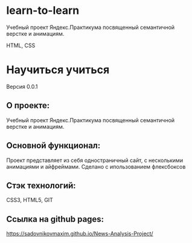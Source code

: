 # learn-to-learn
Учебный проект Яндекс.Практикума посвященный семантичной верстке и анимациям.

HTML, CSS

# Научиться учиться
Версия 0.0.1

## О проекте:
Учебный проект Яндекс.Практикума посвященный семантичной верстке и анимациям.

## Основной функционал: 
Проект представляет из себя одностраничный сайт,
с несколькими анимациями и айфреймами.
Сделано с ипользованием флексбоксов
## Стэк технологий:
CSS3, HTML5, GIT


## Ссылка на github pages:
https://sadovnikovmaxim.github.io/News-Analysis-Project/